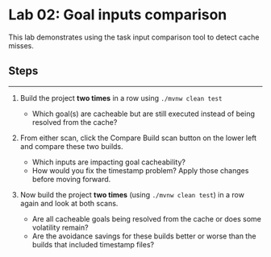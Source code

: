 # Lab 02: Goal inputs comparison

This lab demonstrates using the task input comparison tool to detect cache misses.

## Steps
-----

1. Build the project **two times** in a row using `./mvnw clean test`
    - Which goal(s) are cacheable but are still executed instead of being resolved from the cache?

2. From either scan, click the Compare Build scan button on the lower left and compare these two builds.
    - Which inputs are impacting goal cacheability?
    - How would you fix the timestamp problem? Apply those changes before moving forward.

3. Now build the project **two times** (using `./mvnw clean test`) in a row again and look at both scans.
    - Are all cacheable goals being resolved from the cache or does some volatility remain?
    - Are the avoidance savings for these builds better or worse than the builds that included timestamp files?
